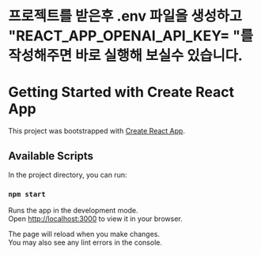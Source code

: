 # 프로젝트를 받은후 .env 파일을 생성하고 "REACT_APP_OPENAI_API_KEY= <openapi key>"를 작성해주면 바로 실행해 보실수 있습니다.

# Getting Started with Create React App

This project was bootstrapped with [Create React App](https://github.com/facebook/create-react-app).

## Available Scripts

In the project directory, you can run:

### `npm start`

Runs the app in the development mode.\
Open [http://localhost:3000](http://localhost:3000) to view it in your browser.

The page will reload when you make changes.\
You may also see any lint errors in the console.


